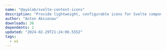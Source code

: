 ```yaml
---
name: "@ayalab/svelte-context-icons"
description: "Provide lightweight, configurable icons for Svelte components."
author: "Anton Aksionau"
downloads: 36
dependents: 1
updated: "2024-02-29T21:24:06.555Z"
tags: 
  - ui
---
```

